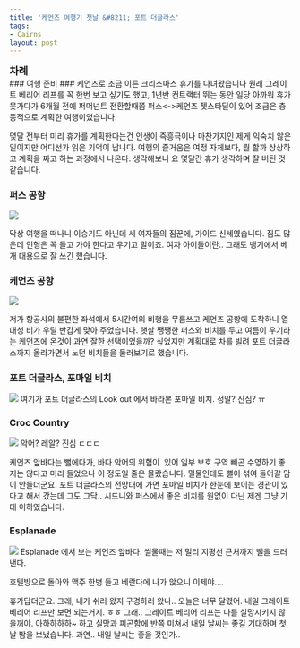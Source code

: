 ```yaml
---
title: '케언즈 여행기 첫날 &#8211; 포트 더글라스'
tags:
- Cairns
layout: post
---
```

<div id="toc"><b><span style="font-size: large;">차례</span></b></br></div>
### 여행 준비 ###
케언즈로 조금 이른 크리스마스 휴가를 다녀왔습니다 원래 그레이트 베리어 리프를 꼭 한번 보고 싶기도 했고, 1년반 컨트랙터 뛰는 동안 일당 아까워 휴가 못가다가 6개월 전에 퍼머넌트 전환할때쯤 퍼스<->케언즈 젯스타딜이 있어 조금은 충동적으로 계획한 여행이었습니다.

몇달 전부터 미리 휴가를 계획한다는건 인생이 즉흥극이나 마찬가지인 제게 익숙치 않은 일이지만 어디선가 읽은 기억이 납니다. 여행의 즐거움은 여정 자체보다, 뭘 할까 상상하고 계획을 짜고 하는 과정에서 나온다. 생각해보니 요 몇달간 휴가 생각하며 잘 버틴 것 같습니다.

### 퍼스 공항 ###

![](http://i.imgur.com/zZgN5b2.jpg)

막상 여행을 떠나니 이승기도 아닌데 세 여자들의 짐꾼에, 가이드 신세였습니다. 짐도 많은데 인형은 꼭 들고 가야 한다고 우기고 말이죠. 여자 아이들이란.. 그래도 뱅기에서 베개 대용으로 잘 쓰긴 했습니다.

### 케언즈 공항 ###
![](http://i.imgur.com/ujrEE9M.jpg)

저가 항공사의 불편한 좌석에서 5시간여의 비행을 무릅쓰고 케언즈 공항에 도착하니 열대성 비가 우릴 반갑게 맞아 주었습니다. 햇살 쨍쨍한 퍼스와 비치를 두고 여름이 우기라는 케언즈에 온것이 과연 잘한 선택이었을까? 싶었지만 계획대로 차를 빌려 포트 더글라스까지 올라가면서 노던 비치들을 둘러보기로 했습니다.

### 포트 더글라스, 포마일 비치 ###
![](http://i.imgur.com/u4ElBBV.jpg)
여기가 포트 더글라스의 Look out 에서 바라본 포마일 비치. 정말? 진심? ㅠ

### Croc Country ###
![](http://i.imgur.com/B1OruMp.jpg)
악어? 레알? 진심 ㄷㄷㄷ

케언즈 앞바다는 뻘에다가, 바다 악어의 위험이  있어 일부 보호 구역 빼곤 수영하기 좋지는 않다고 미리 들었으나 이 정도일 줄은 몰랐습니다. 밀물인데도 뻘이 섞여 들어갈 맘이 안들더군요. 포트 더글라스의 전망대에 가면 포마일 비치가 한눈에 보이는 경관이 있다고 해서 갔는데 그도 그닥.. 시드니와 퍼스에서 좋은 비치를 원없이 다닌 제겐 그냥 기대 이하였습니다.

### Esplanade ###
![](http://i.imgur.com/qEItbaz.jpg)
Esplanade 에서 보는 케언즈 앞바다. 썰물때는 저 멀리 지평선 근처까지 뻘을 드러낸다.

호텔방으로 돌아와 맥주 한병 들고 베란다에 나가 앉으니 이제야&#8230;.

휴가답더군요. 그래, 내가 쉬러 왔지 구경하러 왔나.. 오늘은 너무 달렸어. 내일 그레이트 베리어 리프만 보면 되는거지. ㅎㅎ 그래.. 그레이트 베리어 리프는 나를 실망시키지 않을꺼야. 아하하하하~ 하고 실망과 피곤함에 반쯤 미쳐서 내일 날씨는 좋길 기대하며 첫날 밤을 보냈습니다. 과연.. 내일 날씨는 좋을 것인가..